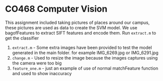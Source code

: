 # CO468 Computer Vision
This assignment included taking pictures of places around our campus, these pictures are used as data to create the SVM model. We use bagofFeatures to extract SIFT features and encode them. Run `extract.m` to get the classifier  

1. `extract.m` - Some extra images have been provided to test the model generated in the main folder. for example IMG_6269.jpg or IMG_6291.jpg
2. `change.m` - Used to resize the image because the images captures using the camera were too big
3. `feature_one.m` - just an example of use of normal matchFeature function and used to show inaccuracy
